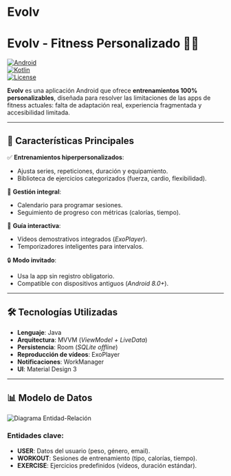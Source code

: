 # Evolv
# **Evolv - Fitness Personalizado** 🏋️‍♂️

[![Android](https://img.shields.io/badge/Android-8.0%2B-brightgreen?logo=android)](https://developer.android.com/)  
[![Kotlin](https://img.shields.io/badge/Kotlin-1.8.0-blue?logo=kotlin)](https://kotlinlang.org/)  
[![License](https://img.shields.io/badge/License-MIT-orange)](LICENSE)

**Evolv** es una aplicación Android que ofrece **entrenamientos 100% personalizables**, diseñada para resolver las limitaciones de las apps de fitness actuales: falta de adaptación real, experiencia fragmentada y accesibilidad limitada.

---

## **🚀 Características Principales**
✅ **Entrenamientos hiperpersonalizados**:
- Ajusta series, repeticiones, duración y equipamiento.
- Biblioteca de ejercicios categorizados (fuerza, cardio, flexibilidad).

📅 **Gestión integral**:
- Calendario para programar sesiones.
- Seguimiento de progreso con métricas (calorías, tiempo).

🎥 **Guía interactiva**:
- Vídeos demostrativos integrados (*ExoPlayer*).
- Temporizadores inteligentes para intervalos.

🔒 **Modo invitado**:
- Usa la app sin registro obligatorio.
- Compatible con dispositivos antiguos (*Android 8.0+*).

---

## **🛠️ Tecnologías Utilizadas**
- **Lenguaje**: Java
- **Arquitectura**: MVVM (*ViewModel + LiveData*)
- **Persistencia**: Room (*SQLite offline*)
- **Reproducción de vídeos**: ExoPlayer
- **Notificaciones**: WorkManager
- **UI**: Material Design 3

---

## **📊 Modelo de Datos**
![Diagrama Entidad-Relación](https://via.placeholder.com/600x400?text=Diagrama+E-R+de+Evolv)

### **Entidades clave**:
- **USER**: Datos del usuario (peso, género, email).
- **WORKOUT**: Sesiones de entrenamiento (tipo, calorías, tiempo).
- **EXERCISE**: Ejercicios predefinidos (vídeos, duración estándar).

